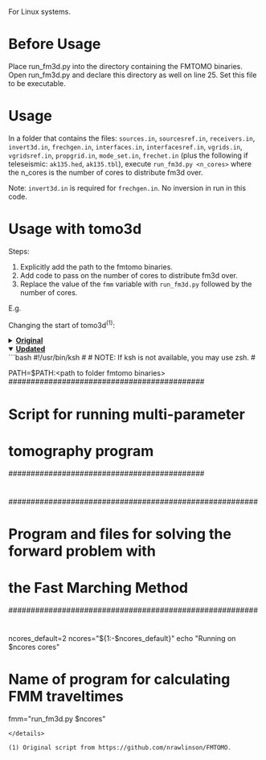 For Linux systems.

# Before Usage
Place run_fm3d.py into the directory containing the FMTOMO binaries. Open run_fm3d.py and declare this directory as well on line 25. Set this file to be executable.

# Usage

In a folder that contains the files: `sources.in`, `sourcesref.in`, `receivers.in`, `invert3d.in`, `frechgen.in`, `interfaces.in`, `interfacesref.in`, `vgrids.in`, `vgridsref.in`, `propgrid.in`, `mode_set.in`, `frechet.in` (plus the following if teleseismic: `ak135.hed`, `ak135.tbl`), execute `run_fm3d.py <n_cores>` where the n_cores is the number of cores to distribute fm3d over.

Note: `invert3d.in` is required for `frechgen.in`. No inversion in run in this code.

# Usage with tomo3d

Steps:
1. Explicitly add the path to the fmtomo binaries.
2. Add code to pass on the number of cores to distribute fm3d over.
3. Replace the value of the `fmm` variable with `run_fm3d.py` followed by the number of cores.

E.g.

Changing the start of tomo3d<sup>(1)</sup>:

<details>
<summary><b><u>Original</u></b></summary>
```bash
#!/usr/bin/ksh
#
# NOTE: If ksh is not available, you may use zsh.
#
############################################
# Script for running multi-parameter
# tomography program
############################################
#
########################################################
# Program and files for solving the forward problem with
# the Fast Marching Method
########################################################
#
# Name of program for calculating FMM traveltimes
fmm=fm3d
```
</details>

<details open>
<summary><b><u>Updated</u></b></summary>
```bash
#!/usr/bin/ksh
#
# NOTE: If ksh is not available, you may use zsh.
#

PATH=$PATH:&lt;path to folder fmtomo binaries&gt;
############################################
# Script for running multi-parameter
# tomography program
############################################
#
########################################################
# Program and files for solving the forward problem with
# the Fast Marching Method
########################################################
#
ncores_default=2
ncores="${1:-$ncores_default}"
echo "Running on $ncores cores"
# Name of program for calculating FMM traveltimes
fmm="run_fm3d.py $ncores"
```
</details>

(1) Original script from https://github.com/nrawlinson/FMTOMO.
